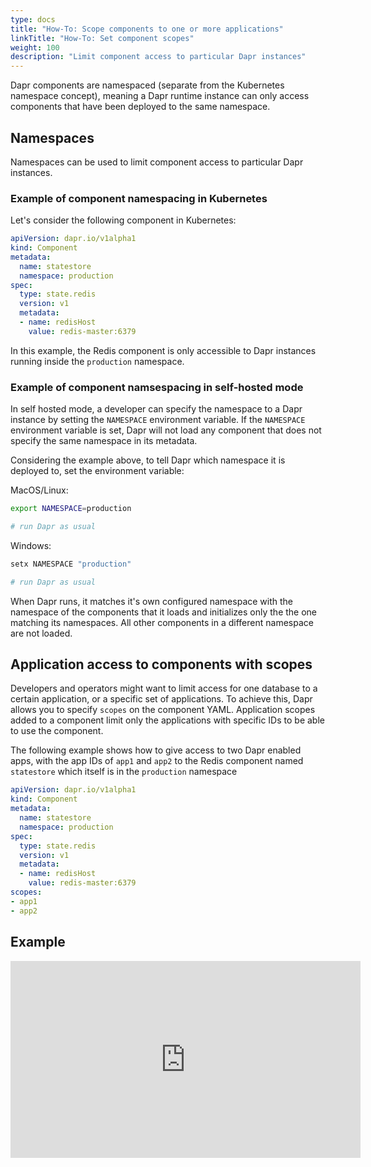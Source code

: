 ```yaml
---
type: docs
title: "How-To: Scope components to one or more applications"
linkTitle: "How-To: Set component scopes"
weight: 100
description: "Limit component access to particular Dapr instances"
---
```


Dapr components are namespaced (separate from the Kubernetes namespace concept), meaning a Dapr runtime instance can only access components that have been deployed to the same namespace.

## Namespaces
Namespaces can be used to limit component access to particular Dapr instances.

### Example of component namespacing in Kubernetes

Let's consider the following component in Kubernetes:

```yaml
apiVersion: dapr.io/v1alpha1
kind: Component
metadata:
  name: statestore
  namespace: production
spec:
  type: state.redis
  version: v1
  metadata:
  - name: redisHost
    value: redis-master:6379
```

In this example, the Redis component is only accessible to Dapr instances running inside the `production` namespace.

### Example of component namsespacing in self-hosted mode

In self hosted mode, a developer can specify the namespace to a Dapr instance by setting the `NAMESPACE` environment variable.
If the `NAMESPACE` environment variable is set, Dapr will not load any component that does not specify the same namespace in its metadata.

Considering the example above, to tell Dapr which namespace it is deployed to, set the environment variable:

MacOS/Linux:

```bash
export NAMESPACE=production

# run Dapr as usual
```

Windows:

```powershell
setx NAMESPACE "production"

# run Dapr as usual
```


When Dapr runs, it matches it's own configured namespace with the namespace of the components that it loads and initializes only the the one matching its namespaces. All other components in a different namespace are not loaded.

## Application access to components with scopes

Developers and operators might want to limit access for one database to a certain application, or a specific set of applications.
To achieve this, Dapr allows you to specify `scopes` on the component YAML. Application scopes added to a component limit only the applications with specific IDs to be able to use the component.

The following example shows how to give access to two Dapr enabled apps, with the app IDs of `app1` and `app2` to the Redis component named `statestore` which itself is in the `production` namespace 

```yaml
apiVersion: dapr.io/v1alpha1
kind: Component
metadata:
  name: statestore
  namespace: production
spec:
  type: state.redis
  version: v1
  metadata:
  - name: redisHost
    value: redis-master:6379
scopes:
- app1
- app2
```

## Example

<iframe width="560" height="315" src="https://www.youtube.com/embed/8W-iBDNvCUM?start=1763" frameborder="0" allow="accelerometer; autoplay; clipboard-write; encrypted-media; gyroscope; picture-in-picture" allowfullscreen></iframe>